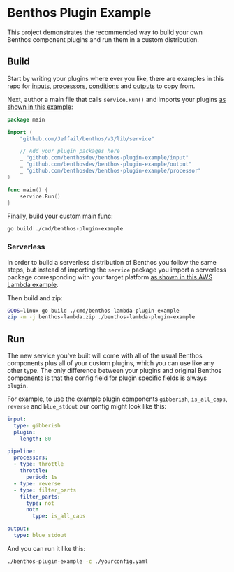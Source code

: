 Benthos Plugin Example
======================

This project demonstrates the recommended way to build your own Benthos component plugins and run them in a custom distribution.

## Build

Start by writing your plugins where ever you like, there are examples in this repo for [inputs][inputs], [processors][processors], [conditions][conditions] and [outputs][outputs] to copy from.

Next, author a main file that calls `service.Run()` and imports your plugins [as shown in this example][plugin-main]:

```go
package main

import (
	"github.com/Jeffail/benthos/v3/lib/service"

	// Add your plugin packages here
	_ "github.com/benthosdev/benthos-plugin-example/input"
	_ "github.com/benthosdev/benthos-plugin-example/output"
	_ "github.com/benthosdev/benthos-plugin-example/processor"
)

func main() {
	service.Run()
}
```

Finally, build your custom main func:

```sh
go build ./cmd/benthos-plugin-example
```

### Serverless

In order to build a serverless distribution of Benthos you follow the same steps, but instead of importing the `service` package you import a serverless package corresponding with your target platform [as shown in this AWS Lambda example][plugin-lambda-main].

Then build and zip:

```sh
GOOS=linux go build ./cmd/benthos-lambda-plugin-example
zip -m -j benthos-lambda.zip ./benthos-lambda-plugin-example
```

## Run

The new service you've built will come with all of the usual Benthos components plus all of your custom plugins, which you can use like any other type. The only difference between your plugins and original Benthos components is that the config field for plugin specific fields is always `plugin`.

For example, to use the example plugin components `gibberish`, `is_all_caps`, `reverse` and `blue_stdout` our config might look like this:

```yaml
input:
  type: gibberish
  plugin:
    length: 80

pipeline:
  processors:
  - type: throttle
    throttle:
      period: 1s
  - type: reverse
  - type: filter_parts
    filter_parts:
      type: not
      not:
        type: is_all_caps

output:
  type: blue_stdout
```

And you can run it like this:

```sh
./benthos-plugin-example -c ./yourconfig.yaml
```

[plugin-main]: ./cmd/benthos-plugin-example/main.go#L22
[plugin-lambda-main]: ./cmd/benthos-lambda-plugin-example/main.go#L22
[inputs]: ./input
[processors]: ./processor
[conditions]: ./condition
[outputs]: ./output
